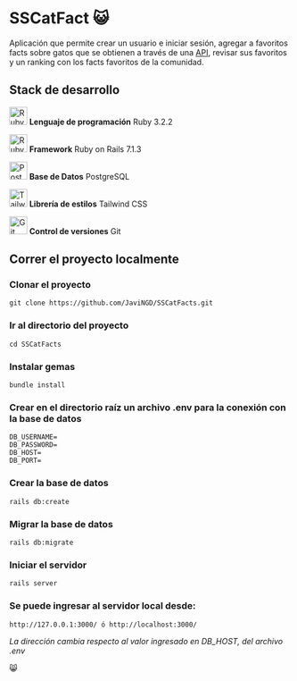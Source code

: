 # SSCatFact 😺

Aplicación que permite crear un usuario e iniciar sesión, agregar a favoritos facts sobre gatos que se obtienen a través de una [API](https://catfact.ninja/fact), revisar sus favoritos y un ranking con los facts favoritos de la comunidad.

## Stack de desarrollo

<img src="https://simpleicons.org/icons/ruby.svg" alt="Ruby" width="32" height="32"> **Lenguaje de programación** Ruby 3.2.2 

<img src="https://simpleicons.org/icons/rubyonrails.svg" alt="Ruby on Rails" width="32" height="32"> **Framework** Ruby on Rails 7.1.3 

<img src="https://simpleicons.org/icons/postgresql.svg" alt="PostgreSQL" width="32" height="32"> **Base de Datos** PostgreSQL 

<img src="https://simpleicons.org/icons/tailwindcss.svg" alt="Tailwind CSS" width="32" height="32"> **Librería de estilos** Tailwind CSS 

<img src="https://simpleicons.org/icons/git.svg" alt="Git" width="32" height="32"> **Control de versiones** Git  


## Correr el proyecto localmente

### Clonar el proyecto
```plaintext
git clone https://github.com/JaviNGD/SSCatFacts.git
```

### Ir al directorio del proyecto
```plaintext
cd SSCatFacts
```

### Instalar gemas
```plaintext
bundle install
```

### Crear en el directorio raíz un archivo .env para la conexión con la base de datos
```plaintext
DB_USERNAME=
DB_PASSWORD=
DB_HOST=
DB_PORT=
```

### Crear la base de datos
```plaintext
rails db:create
```

### Migrar la base de datos
```plaintext
rails db:migrate
```

### Iniciar el servidor 
```plaintext
rails server
```

### Se puede ingresar al servidor local desde:
```plaintext
http://127.0.0.1:3000/ ó http://localhost:3000/
```
*La dirección cambia respecto al valor ingresado en DB_HOST, del archivo .env*

😸
